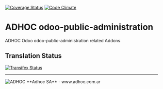 [![Coverage Status](https://coveralls.io/repos/ingadhoc/odoo-public-administration/badge.png?branch=13.0)](https://coveralls.io/r/ingadhoc/odoo-public-administration?branch=13.0)
[![Code Climate](https://codeclimate.com/github/ingadhoc/odoo-public-administration/badges/gpa.svg)](https://codeclimate.com/github/ingadhoc/odoo-public-administration)

# ADHOC odoo-public-administration

ADHOC Odoo odoo-public-administration related Addons

[//]: # (addons)
[//]: # (end addons)

Translation Status
------------------
[![Transifex Status](https://www.transifex.com/projects/p/ingadhoc-odoo-public-administration-13-0/chart/image_png)](https://www.transifex.com/projects/p/ingadhoc-odoo-public-administration-13-0)

----

<img alt="ADHOC" src="http://fotos.subefotos.com/83fed853c1e15a8023b86b2b22d6145bo.png" />
**Adhoc SA** - www.adhoc.com.ar
